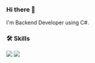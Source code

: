 ### Hi there 👋
I'm Backend Developer using C#.

### 🛠 Skills
<img src="https://img.shields.io/badge/csharp-512BD4?style=flat-square&logo=C#&logoColor=white"/>
<img src="https://img.shields.io/badge/dotnet-512BD4?style=flat-square&logo=.Net&logoColor=white"/>

<!--
**bskjp1004/bskjp1004** is a ✨ _special_ ✨ repository because its `README.md` (this file) appears on your GitHub profile.

Here are some ideas to get you started:

- 🔭 I’m currently working on ...
- 🌱 I’m currently learning ...
- 👯 I’m looking to collaborate on ...
- 🤔 I’m looking for help with ...
- 💬 Ask me about ...
- 📫 How to reach me: ...
- 😄 Pronouns: ...
- ⚡ Fun fact: ...
-->
